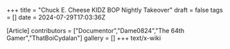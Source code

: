 +++
title = "Chuck E. Cheese KIDZ BOP Nightly Takeover"
draft = false
tags = []
date = 2024-07-29T17:03:36Z

[Article]
contributors = ["Documentor","Dame0824","The 64th Gamer","ThatBoiCydalan"]
gallery = []
+++
text/x-wiki